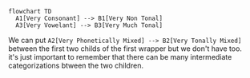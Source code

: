 ```mermaid
flowchart TD
  A1[Very Consonant] --> B1[Very Non Tonal]
  A3[Very Vowelant] --> B3[Very Much Tonal]
```

We can put `A2[Very Phonetically Mixed] --> B2[Very Tonally Mixed]` between the first two childs of the first wrapper but we don't have too.<br>
it's just important to remember that there can be many intermediate categorizations btween the two children.
